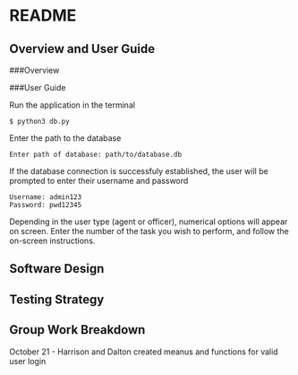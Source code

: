 # README
 
## Overview and User Guide

###Overview

###User Guide

Run the application in the terminal
```
$ python3 db.py
```

Enter the path to the database
```
Enter path of database: path/to/database.db
```

If the database connection is successfuly established, the user will be prompted to enter their username and password
```
Username: admin123
Password: pwd12345
```
Depending in the user type (agent or officer), numerical options will appear on screen. Enter the number of the task you wish to perform, and follow the on-screen instructions. 

## Software Design

## Testing Strategy

## Group Work Breakdown
October 21 - Harrison and Dalton created meanus and functions for valid user login

